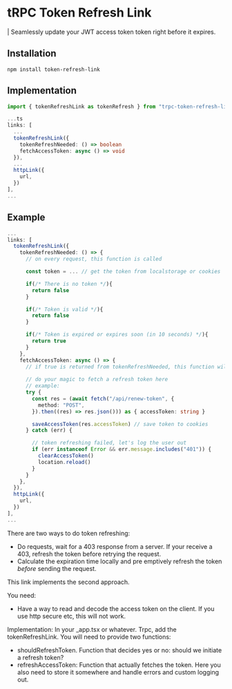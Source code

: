 # tRPC Token Refresh Link

| Seamlessly update your JWT access token token right before it expires.

## Installation

```
npm install token-refresh-link
```

## Implementation

```ts
import { tokenRefreshLink as tokenRefresh } from "trpc-token-refresh-link"

...ts
links: [
  ...
  tokenRefreshLink({
    tokenRefreshNeeded: () => boolean
    fetchAccessToken: async () => void
  }),
  ...
  httpLink({
    url,
  })
],
...
```

## Example

```ts
...
links: [
  tokenRefreshLink({
    tokenRefreshNeeded: () => {
      // on every request, this function is called

      const token = ... // get the token from localstorage or cookies

      if(/* There is no token */){
        return false
      }

      if(/* Token is valid */){
        return false
      }

      if(/* Token is expired or expires soon (in 10 seconds) */){
        return true
      }
    },
    fetchAccessToken: async () => {
      // if true is returned from tokenRefreshNeeded, this function will be called
      
      // do your magic to fetch a refresh token here
      // example:
      try {
        const res = (await fetch("/api/renew-token", {
          method: "POST",
        }).then((res) => res.json())) as { accessToken: string }

        saveAccessToken(res.accessToken) // save token to cookies
      } catch (err) {

        // token refreshing failed, let's log the user out
        if (err instanceof Error && err.message.includes("401")) {
          clearAccessToken()
          location.reload()
        }
      }
    },
  }),
  httpLink({
    url,
  })
],
...
```

There are two ways to do token refreshing:

- Do requests, wait for a 403 response from a server. If your receive a 403, refresh the token before retrying the request.
- Calculate the expiration time locally and pre emptively refresh the token _before_ sending the request.

This link implements the second approach.

You need:

- Have a way to read and decode the access token on the client. If you use http secure etc, this will not work.

Implementation:
In your _app.tsx or whatever. Trpc, add the tokenRefreshLink.
You will need to provide two functions:

- shouldRefreshToken. Function that decides yes or no: should we initiate a refresh token?
- refreshAccessToken: Function that actually fetches the token. Here you also need to store it somewhere and handle errors and custom logging out.
